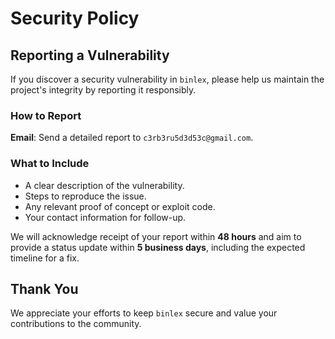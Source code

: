 # Security Policy

## Reporting a Vulnerability

If you discover a security vulnerability in `binlex`, please help us maintain the project's integrity by reporting it responsibly.

### How to Report

**Email**: Send a detailed report to `c3rb3ru5d3d53c@gmail.com`.

### What to Include

- A clear description of the vulnerability.
- Steps to reproduce the issue.
- Any relevant proof of concept or exploit code.
- Your contact information for follow-up.

We will acknowledge receipt of your report within **48 hours** and aim to provide a status update within **5 business days**, including the expected timeline for a fix.

## Thank You

We appreciate your efforts to keep `binlex` secure and value your contributions to the community.
